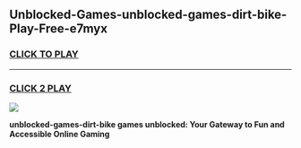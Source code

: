 
## Unblocked-Games-unblocked-games-dirt-bike-Play-Free-e7myx
<h3>
<a href="https://premium76.site?title=unblocked-games-dirt-bike&ref=17A">CLICK TO PLAY</a></h3>
<hr>

<h3>
<a href="https://premium76.site?title=unblocked-games-dirt-bike&ref=17A">CLICK 2 PLAY</a>
  
</h3>

<a href="https://premium76.site?title=unblocked-games-dirt-bike&ref=17A"><img src="https://clearcache.store/games.png"></a>


**unblocked-games-dirt-bike games unblocked: Your Gateway to Fun and Accessible Online Gaming**
